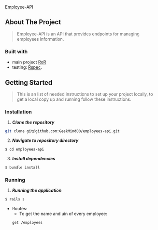 Employee-API

## About The Project

> Employee-API is an API that provides endpoints for managing employees information.

### Built with

- main project [RoR](https://rubyonrails.org/)
- testing: [Rspec](https://rspec.info/).


## Getting Started

> This is an list of needed instructions to set up your project locally, to get a local copy up and running follow these instructions.

### Installation

1. **_Clone the repository_**

```sh
git clone git@github.com:GeekMind00/employees-api.git
```

2. **_Navigate to repository directory_**

```sh
$ cd employees-api
```

3. **_Install dependencies_**

```sh
$ bundle install
```

### Running

1. **_Running the application_**

```sh
$ rails s
```
- Routes:
    - To get the name and uin of every employee:
   ```sh 
   get /employees
   ```